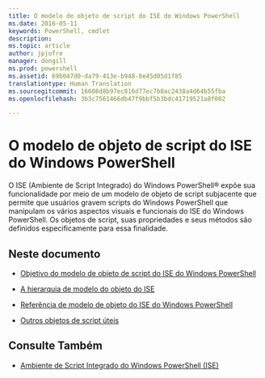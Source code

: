 ```yaml
---
title: O modelo de objeto de script do ISE do Windows PowerShell
ms.date: 2016-05-11
keywords: PowerShell, cmdlet
description: 
ms.topic: article
author: jpjofre
manager: dongill
ms.prod: powershell
ms.assetid: 69b047d0-da79-413e-b948-8e45d05d1f85
translationtype: Human Translation
ms.sourcegitcommit: 16608d8b97ec816d77ec7b8ac2438a4d64b55fba
ms.openlocfilehash: 3b3c7561466db47f9bbf5b3bdc41719521a8f002

---
```


# O modelo de objeto de script do ISE do Windows PowerShell
  O ISE (Ambiente de Script Integrado) do Windows PowerShell® expõe sua funcionalidade por meio de um modelo de objeto de script subjacente que permite que usuários gravem scripts do Windows PowerShell que manipulam os vários aspectos visuais e funcionais do ISE do Windows PowerShell. Os objetos de script, suas propriedades e seus métodos são definidos especificamente para essa finalidade.

## Neste documento

-   [Objetivo do modelo de objeto de script do ISE do Windows PowerShell](Purpose-of-the-Windows-PowerShell-ISE-Scripting-Object-Model.md)

-   [A hierarquia de modelo do objeto do ISE](The-ISE-Object-Model-Hierarchy.md)

-   [Referência de modelo de objeto do ISE do Windows PowerShell](Windows-PowerShell-ISE-Object-Model-Reference.md)

-   [Outros objetos de script úteis](../../getting-started/cookbooks/Other-Useful-Scripting-Objects.md)

## Consulte Também
- [Ambiente de Script Integrado do Windows PowerShell &#40;ISE&#41;](../../getting-started/fundamental/Windows-PowerShell-Integrated-Scripting-Environment--ISE-.md)

  



<!--HONumber=Oct16_HO2-->


